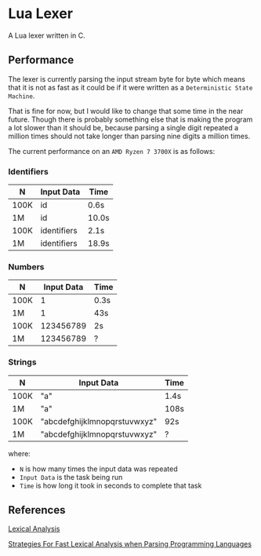 # Lua Lexer
A Lua lexer written in C.

## Performance
The lexer is currently parsing the input stream byte for byte which means that it is not as fast as it could be if it were written as a `Deterministic State Machine`.

That is fine for now, but I would like to change that some time in the near future. 
Though there is probably something else that is making the program a lot slower than it should be, because parsing a single digit repeated a million times should not take longer than parsing nine digits a million times.

The current performance on an `AMD Ryzen 7 3700X` is as follows:

### Identifiers
| N | Input Data | Time |
| --- | --- | --- |
| 100K | id | 0.6s |
| 1M | id | 10.0s |
| 100K | identifiers | 2.1s |
| 1M | identifiers | 18.9s |

### Numbers
| N | Input Data | Time |
| --- | --- | --- |
| 100K | 1 | 0.3s |
| 1M | 1 | 43s |
| 100K | 123456789 | 2s |
| 1M | 123456789 | ? |

### Strings
| N | Input Data | Time |
| --- | --- | --- |
| 100K | "a" | 1.4s |
| 1M | "a" | 108s |
| 100K | "abcdefghijklmnopqrstuvwxyz" | 92s |
| 1M | "abcdefghijklmnopqrstuvwxyz" | ? |


where:
- `N` is how many times the input data was repeated
- `Input Data` is the task being run
- `Time` is how long it took in seconds to complete that task

## References
[Lexical Analysis](https://en.wikipedia.org/wiki/Lexical_analysis)

[Strategies For Fast Lexical Analysis when Parsing Programming Languages](https://www.nothings.org/computer/lexing.html)
